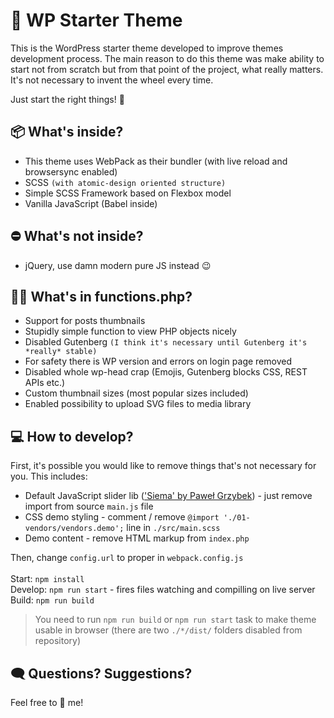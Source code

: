 # 🛫 WP Starter Theme

This is the WordPress starter theme developed to improve themes development process. The main reason to do this theme was make ability to start not from scratch but from that point of the project, what really matters. It's not necessary to invent the wheel every time. 

Just start the right things! 🎉

## 📦 What's inside?

* This theme uses WebPack as their bundler (with live reload and browsersync enabled)
* SCSS `(with atomic-design oriented structure)`
* Simple SCSS Framework based on Flexbox model
* Vanilla JavaScript (Babel inside)

## ⛔ What's **not** inside?

* jQuery, use damn modern pure JS instead 😉

## 🕵️‍♂️ What's in functions.php?

* Support for posts thumbnails
* Stupidly simple function to view PHP objects nicely
* Disabled Gutenberg `(I think it's necessary until Gutenberg it's *really* stable)`
* For safety there is WP version and errors on login page removed
* Disabled whole wp-head crap (Emojis, Gutenberg blocks CSS, REST APIs etc.)
* Custom thumbnail sizes (most popular sizes included)
* Enabled possibility to upload SVG files to media library

## 💻 How to develop?

First, it's possible you would like to remove things that's not necessary for you. This includes:

* Default JavaScript slider lib (['Siema' by Paweł Grzybek](https://github.com/pawelgrzybek/siema)) - just remove import from source `main.js` file
* CSS demo styling - comment / remove `@import './01-vendors/vendors.demo';` line in `./src/main.scss`
* Demo content - remove HTML markup from `index.php`

Then, change `config.url` to proper in `webpack.config.js` \
\
Start: `npm install` \
Develop: `npm run start` - fires files watching and compilling on live server \
Build: `npm run build`

> You need to run `npm run build` or `npm run start` task to make theme usable in browser (there are two `./*/dist/` folders disabled from repository)

## 🗨 Questions? Suggestions?

Feel free to 📨 me!

